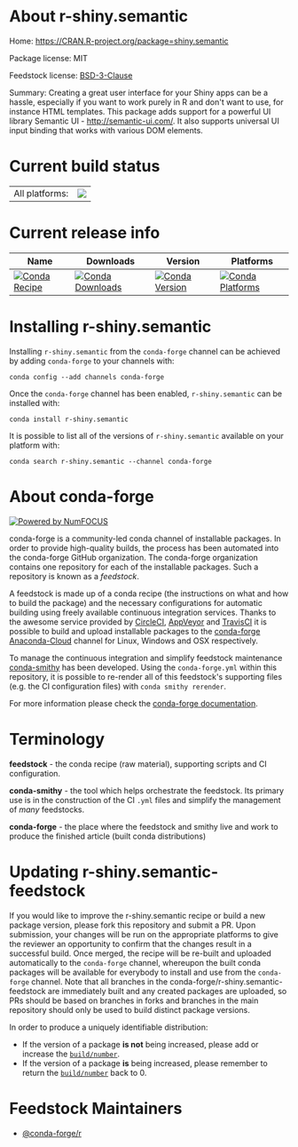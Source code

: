 About r-shiny.semantic
======================

Home: https://CRAN.R-project.org/package=shiny.semantic

Package license: MIT

Feedstock license: [BSD-3-Clause](https://github.com/conda-forge/r-shiny.semantic-feedstock/blob/master/LICENSE.txt)

Summary: Creating a great user interface for your Shiny apps can be a hassle, especially if you want to work purely in R and don't want to use, for instance HTML templates. This package adds support for a powerful UI library Semantic UI - <http://semantic-ui.com/>. It also supports universal UI input binding that works with various DOM elements.

Current build status
====================


<table><tr><td>All platforms:</td>
    <td>
      <a href="https://dev.azure.com/conda-forge/feedstock-builds/_build/latest?definitionId=4616&branchName=master">
        <img src="https://dev.azure.com/conda-forge/feedstock-builds/_apis/build/status/r-shiny.semantic-feedstock?branchName=master">
      </a>
    </td>
  </tr>
</table>

Current release info
====================

| Name | Downloads | Version | Platforms |
| --- | --- | --- | --- |
| [![Conda Recipe](https://img.shields.io/badge/recipe-r--shiny.semantic-green.svg)](https://anaconda.org/conda-forge/r-shiny.semantic) | [![Conda Downloads](https://img.shields.io/conda/dn/conda-forge/r-shiny.semantic.svg)](https://anaconda.org/conda-forge/r-shiny.semantic) | [![Conda Version](https://img.shields.io/conda/vn/conda-forge/r-shiny.semantic.svg)](https://anaconda.org/conda-forge/r-shiny.semantic) | [![Conda Platforms](https://img.shields.io/conda/pn/conda-forge/r-shiny.semantic.svg)](https://anaconda.org/conda-forge/r-shiny.semantic) |

Installing r-shiny.semantic
===========================

Installing `r-shiny.semantic` from the `conda-forge` channel can be achieved by adding `conda-forge` to your channels with:

```
conda config --add channels conda-forge
```

Once the `conda-forge` channel has been enabled, `r-shiny.semantic` can be installed with:

```
conda install r-shiny.semantic
```

It is possible to list all of the versions of `r-shiny.semantic` available on your platform with:

```
conda search r-shiny.semantic --channel conda-forge
```


About conda-forge
=================

[![Powered by NumFOCUS](https://img.shields.io/badge/powered%20by-NumFOCUS-orange.svg?style=flat&colorA=E1523D&colorB=007D8A)](http://numfocus.org)

conda-forge is a community-led conda channel of installable packages.
In order to provide high-quality builds, the process has been automated into the
conda-forge GitHub organization. The conda-forge organization contains one repository
for each of the installable packages. Such a repository is known as a *feedstock*.

A feedstock is made up of a conda recipe (the instructions on what and how to build
the package) and the necessary configurations for automatic building using freely
available continuous integration services. Thanks to the awesome service provided by
[CircleCI](https://circleci.com/), [AppVeyor](https://www.appveyor.com/)
and [TravisCI](https://travis-ci.com/) it is possible to build and upload installable
packages to the [conda-forge](https://anaconda.org/conda-forge)
[Anaconda-Cloud](https://anaconda.org/) channel for Linux, Windows and OSX respectively.

To manage the continuous integration and simplify feedstock maintenance
[conda-smithy](https://github.com/conda-forge/conda-smithy) has been developed.
Using the ``conda-forge.yml`` within this repository, it is possible to re-render all of
this feedstock's supporting files (e.g. the CI configuration files) with ``conda smithy rerender``.

For more information please check the [conda-forge documentation](https://conda-forge.org/docs/).

Terminology
===========

**feedstock** - the conda recipe (raw material), supporting scripts and CI configuration.

**conda-smithy** - the tool which helps orchestrate the feedstock.
                   Its primary use is in the construction of the CI ``.yml`` files
                   and simplify the management of *many* feedstocks.

**conda-forge** - the place where the feedstock and smithy live and work to
                  produce the finished article (built conda distributions)


Updating r-shiny.semantic-feedstock
===================================

If you would like to improve the r-shiny.semantic recipe or build a new
package version, please fork this repository and submit a PR. Upon submission,
your changes will be run on the appropriate platforms to give the reviewer an
opportunity to confirm that the changes result in a successful build. Once
merged, the recipe will be re-built and uploaded automatically to the
`conda-forge` channel, whereupon the built conda packages will be available for
everybody to install and use from the `conda-forge` channel.
Note that all branches in the conda-forge/r-shiny.semantic-feedstock are
immediately built and any created packages are uploaded, so PRs should be based
on branches in forks and branches in the main repository should only be used to
build distinct package versions.

In order to produce a uniquely identifiable distribution:
 * If the version of a package **is not** being increased, please add or increase
   the [``build/number``](https://conda.io/docs/user-guide/tasks/build-packages/define-metadata.html#build-number-and-string).
 * If the version of a package **is** being increased, please remember to return
   the [``build/number``](https://conda.io/docs/user-guide/tasks/build-packages/define-metadata.html#build-number-and-string)
   back to 0.

Feedstock Maintainers
=====================

* [@conda-forge/r](https://github.com/conda-forge/r/)

